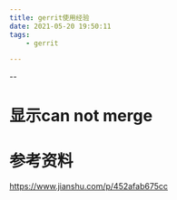 ```yaml
---
title: gerrit使用经验
date: 2021-05-20 19:50:11
tags:
	- gerrit

---
```


--

# 显示can not merge





# 参考资料



https://www.jianshu.com/p/452afab675cc